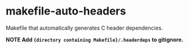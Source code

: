 # makefile-auto-headers
Makefile that automatically generates C header dependencies.

**NOTE Add `{directory containing Makefile}/.headerdeps` to gitignore.**
